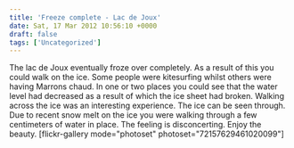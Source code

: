 ```yaml
---
title: 'Freeze complete - Lac de Joux'
date: Sat, 17 Mar 2012 10:56:10 +0000
draft: false
tags: ['Uncategorized']
---
```


The lac de Joux eventually froze over completely. As a result of this you could walk on the ice. Some people were kitesurfing whilst others were having Marrons chaud. In one or two places you could see that the water level had decreased as a result of which the ice sheet had broken. Walking across the ice was an interesting experience. The ice can be seen through. Due to recent snow melt on the ice you were walking through a few centimeters of water in place. The feeling is disconcerting. Enjoy the beauty. \[flickr-gallery mode="photoset" photoset="72157629461020099"\]